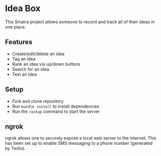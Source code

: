 # Idea Box

This Sinatra project allows someone to record and track all of their ideas in one place.

## Features

- Create/edit/delete an idea
- Tag an idea 
- Rank an idea via up/down buttons
- Search for an idea
- Text an idea

## Setup

- Fork and clone repository
- Run `bundle install` to install dependencies
- Run the `rackup` command to start the server

## ngrok

ngrok allows one to securely expose a local web server to the internet. This has been set up to enable SMS messaging to a phone number (generated by Twilio).
